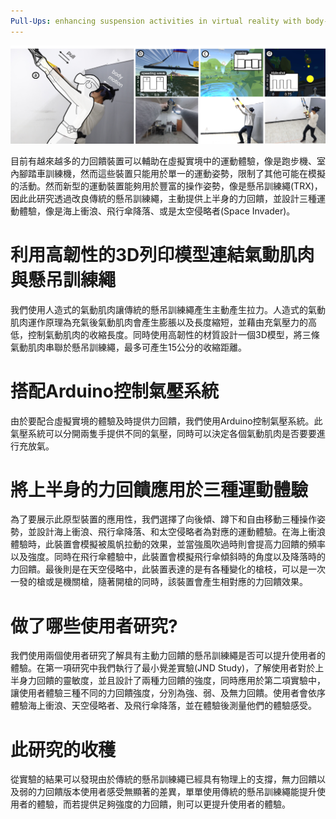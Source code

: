 ```yaml
---
Pull-Ups: enhancing suspension activities in virtual reality with body-scale kinesthetic force feedback
---
```


![Conver Image](/assets/images/pullups-1.png)

目前有越來越多的力回饋裝置可以輔助在虛擬實境中的運動體驗，像是跑步機、室內腳踏車訓練機，然而這些裝置只能用於單一的運動姿勢，限制了其他可能在模擬的活動。然而新型的運動裝置能夠用於豐富的操作姿勢，像是懸吊訓練繩(TRX)，因此此研究透過改良傳統的懸吊訓練繩，主動提供上半身的力回饋，並設計三種運動體驗，像是海上衝浪、飛行傘降落、或是太空侵略者(Space Invader)。

# 利用高韌性的3D列印模型連結氣動肌肉與懸吊訓練繩
我們使用人造式的氣動肌肉讓傳統的懸吊訓練繩產生主動產生拉力。人造式的氣動肌肉運作原理為充氣後氣動肌肉會產生膨脹以及長度縮短，並藉由充氣壓力的高低，控制氣動肌肉的收縮長度。同時使用高韌性的材質設計一個3D模型，將三條氣動肌肉串聯於懸吊訓練繩，最多可產生15公分的收縮距離。

# 搭配Arduino控制氣壓系統
由於要配合虛擬實境的體驗及時提供力回饋，我們使用Arduino控制氣壓系統。此氣壓系統可以分開兩隻手提供不同的氣壓，同時可以決定各個氣動肌肉是否要要進行充放氣。

# 將上半身的力回饋應用於三種運動體驗
為了要展示此原型裝置的應用性，我們選擇了向後傾、蹲下和自由移動三種操作姿勢，並設計海上衝浪、飛行傘降落、和太空侵略者為對應的運動體驗。在海上衝浪體驗時，此裝置會模擬被風帆拉動的效果，並當強風吹過時則會提高力回饋的頻率以及強度。同時在飛行傘體驗中，此裝置會模擬飛行傘傾斜時的角度以及降落時的力回饋。最後則是在天空侵略中，此裝置表達的是有各種變化的槍枝，可以是一次一發的槍或是機關槍，隨著開槍的同時，該裝置會產生相對應的力回饋效果。

# 做了哪些使用者研究? 
我們使用兩個使用者研究了解具有主動力回饋的懸吊訓練繩是否可以提升使用者的體驗。在第一項研究中我們執行了最小覺差實驗(JND Study)，了解使用者對於上半身力回饋的靈敏度，並且設計了兩種力回饋的強度，同時應用於第二項實驗中，讓使用者體驗三種不同的力回饋強度，分別為強、弱、及無力回饋。使用者會依序體驗海上衝浪、天空侵略者、及飛行傘降落，並在體驗後測量他們的體驗感受。

# 此研究的收穫
從實驗的結果可以發現由於傳統的懸吊訓練繩已經具有物理上的支撐，無力回饋以及弱的力回饋版本使用者感受無顯著的差異，單單使用傳統的懸吊訓練繩能提升使用者的體驗，而若提供足夠強度的力回饋，則可以更提升使用者的體驗。